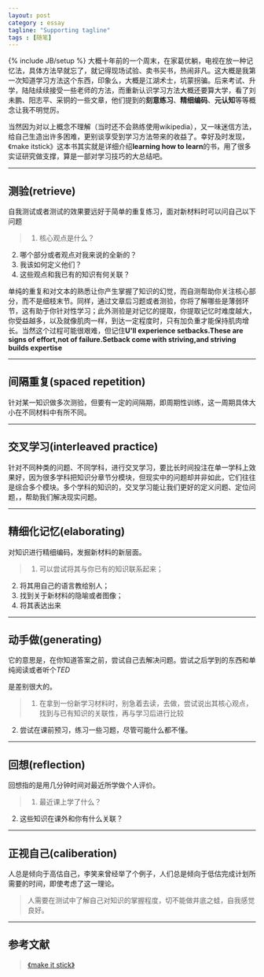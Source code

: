 ```yaml
---
layout: post
category : essay
tagline: "Supporting tagline"
tags : [随笔]
---
```

{% include JB/setup %}
大概十年前的一个周末，在家葛优躺，电视在放一种记忆法，具体方法早就忘了，就记得现场试验、卖书买书，热闹非凡。这大概是我第一次知道学习方法这个东西，印象么，大概是江湖术士，坑蒙拐骗。后来考试、升学，陆陆续续接受一些老师的方法，而重新认识学习方法大概还要算大学，看了刘未鹏、阳志平、采铜的一些文章，他们提到的**刻意练习**、**精细编码**、**元认知**等等概念让我不明觉厉。

当然因为对以上概念不理解（当时还不会熟练使用wikipedia），又一味迷信方法，给自己生造出许多困难，更别谈享受到学习方法带来的收益了。幸好及时发现，《make itstick》这本书其实就是详细介绍**learning how to learn**的书，用了很多实证研究做支撑，算是一部对学习技巧的大总结吧。

---

## 测验(retrieve)

自我测试或者测试的效果要远好于简单的重复练习，面对新材料时可以问自己以下问题
	
> 1. 核心观点是什么？
 2. 哪个部分或者观点对我来说的全新的？
 3. 我该如何定义他们？
 4. 这些观点和我已有的知识有何关联？

单纯的重复和对文本的熟悉让你产生掌握了知识的幻觉，而自测帮助你关注核心部分，而不是细枝末节。同样，通过文章后习题或者测验，你将了解哪些是薄弱环节，这有助于你针对性学习；此外测验是对记忆的提取，你提取记忆时难度越大，你受益越多，以及就像肌肉一样，到达一定程度时，只有加负重才能保持肌肉增长。当然这个过程可能很艰难，但记住**U'll experience setbacks.These are signs of effort,not of failure.Setback come with striving,and striving builds expertise**	

---

## 间隔重复(spaced repetition)

针对某一知识做多次测验，但要有一定的间隔期，即周期性训练，这一周期具体大小在不同材料中有所不同。

---

## 交叉学习(interleaved practice)

针对不同种类的问题、不同学科，进行交叉学习，要比长时间投注在单一学科上效果好，因为很多学科把知识分章节分模块，但现实中的问题却并非如此，它们往往是综合多个模块。多个学科的知识的，交叉学习能让我们更好的定义问题、定位问题，，帮助我们解决现实问题。

---

## 精细化记忆(elaborating)

对知识进行精细编码，发掘新材料的新层面。

> 1. 可以尝试将其与你已有的知识联系起来；
  2. 将其用自己的语言教给别人；
  3. 找到关于新材料的隐喻或者图像；
  4. 将其表达出来

---

## 动手做(generating)

它的意思是，在你知道答案之前，尝试自己去解决问题。尝试之后学到的东西和单纯阅读或者听个*TED*

是差别很大的。

> 1. 在拿到一份新学习材料时，别急着去读，去做，尝试说出其核心观点，找到与已有知识的关联性，再与学习后进行比较
  2. 尝试在课前预习，练习一些习题，尽管可能什么都不懂。

---

## 回想(reflection)

回想指的是用几分钟时间对最近所学做个人评价。

> 1. 最近课上学了什么？
  2. 这些知识在课外和你有什么关联？

---

## 正视自己(caliberation)

人总是倾向于高估自己，李笑来曾经举了个例子，人们总是倾向于低估完成计划所需要的时间，即使考虑了这一理论。

> 人需要在测试中了解自己对知识的掌握程度，切不能做井底之蛙，自我感觉良好。

---

## 参考文献
	
> [《make it stick》](https://book.douban.com/subject/25894673) 

